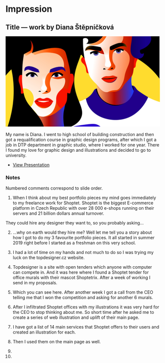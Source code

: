 # Impression

## Title — work by Diana Štěpničková

![Screenshot from title slide of presentation.](img/0-title.jpg)

My name is Diana. I went to high school of building construction and then got a requalification course in graphic design programs, after which I got a job in DTP department in graphic studio, where I worked for one year. There I found my love for graphic design and illustrations and decided to go to university.

- [View Presentation](presentation.md)

### Notes

Numbered comments correspond to slide order.

1. When I think about my best portfolio pieces my mind goes immediately to my freelance work for Shoptet. Shoptet is the biggest E-commerce platform in Czech Republic with over 28 000 e-shops running on their servers and 21 billion dollars annual turnover.

They could hire any designer they want to, so you probably asking…

2. …why on earth would they hire me?
Well let me tell you a story about how I got to do my 3 favourite portfolio pieces. 
It all started in summer 2019 right before I started as a freshman on this very school.

3. I had a lot of time on my hands and not much to do so I was trying my luck on the topdesigner.cz website.

4. Topdesigner is a site with open tenders which anyone with computer can compete in. And it was here where I found a Shoptet tender for office murals with their mascot Shoptetrix. After a week of working I send in my proposals.

5. Which you can see here. After another week I got a call from the CEO telling me that I won the competition and asking for another 6 murals.

6. After I infiltrated Shoptet offices with my illustrations it was very hard for the CEO to stop thinking about me. So short time after he asked me to create a series of web illustration and uplift of their main page.

7. I have got a list of 14 main services that Shoptet offers to their users and created an illustration for each.

8. Then I used them on the main page as well. 

9.

10.
